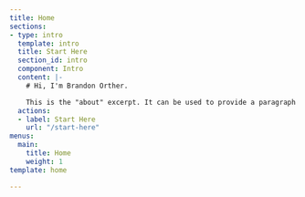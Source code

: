 ```yaml
---
title: Home
sections:
- type: intro
  template: intro
  title: Start Here
  section_id: intro
  component: Intro
  content: |-
    # Hi, I'm Brandon Orther.

    This is the "about" excerpt. It can be used to provide a paragraph about yourself that people can read on the homepage to get a sense of who you are. There also exists a dedicated about page where you can write more about yourself for those who are interested.
  actions:
  - label: Start Here
    url: "/start-here"
menus:
  main:
    title: Home
    weight: 1
template: home

---
```

